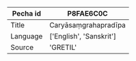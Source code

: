 |Pecha id | P8FAE6C0C
| --- | --- 
|Title | Caryāsaṃgrahapradīpa 
|Language | ['English', 'Sanskrit']
|Source | 'GRETIL'